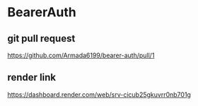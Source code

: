 # BearerAuth

## git pull request
<https://github.com/Armada6199/bearer-auth/pull/1>


## render link

<https://dashboard.render.com/web/srv-cicub25gkuvrr0nb701g>
